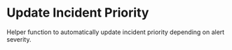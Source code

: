 # Update Incident Priority

Helper function to automatically update incident priority depending on alert severity.
